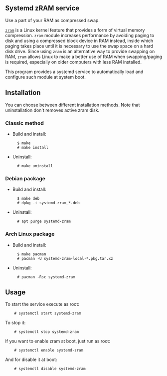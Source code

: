 Systemd zRAM service
--------------------

Use a part of your RAM as compressed swap.


[`zram`](https://en.wikipedia.org/wiki/Zram) is a Linux kernel feature
that provides a form of virtual memory compression. `zram` module increases
performance by avoiding paging to disk and using a compressed block device in
RAM instead, inside which paging takes place until it is necessary to use the
swap space on a hard disk drive. Since using `zram` is an alternative way to
provide swapping on RAM, `zram` allows Linux to make a better use of RAM when
swapping/paging is required, especially on older computers with less RAM
installed.

This program provides a systemd service to automatically load and configure
such module at system boot.


Installation
------------

You can choose between different installation methods. Note that uninstallation
don't removes active zram disk.

### Classic method ###

- Build and install:

        $ make
        # make install

- Uninstall:

        # make uninstall

### Debian package ###

- Build and install:

        $ make deb
        # dpkg -i systemd-zram_*.deb

- Uninstall:

        # apt purge systemd-zram


### Arch Linux package

- Build and install:

        $ make pacman
        # pacman -U systemd-zram-local-*.pkg.tar.xz

- Uninstall:

        # pacman -Rsc systemd-zram


Usage
-----

To start the service execute as root:

        # systemctl start systemd-zram

To stop it:

        # systemctl stop systemd-zram

If you want to enable zram at boot, just run as root:

        # systemctl enable systemd-zram

And for disable it at boot:

        # systemctl disable systemd-zram


